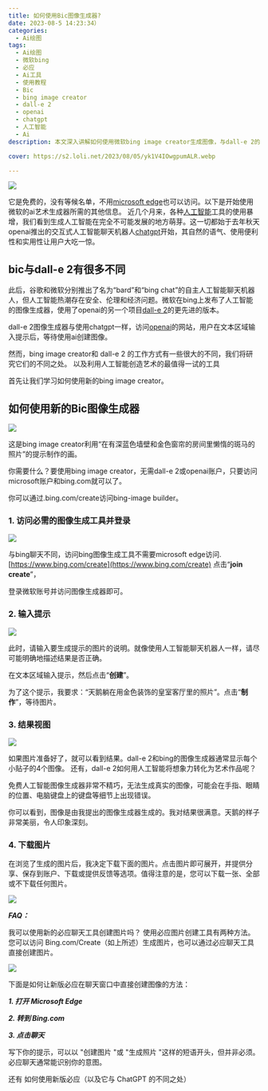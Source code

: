 ```yaml
---
title: 如何使用Bic图像生成器?
date: 2023-08-5 14:23:34）
categories:
  - Ai绘图
tags:
  - Ai绘图
  - 微软bing
  - 必应
  - Ai工具
  - 使用教程
  - Bic
  - bing image creator
  - dall-e 2
  - openai
  - chatgpt
  - 人工智能
  - Ai
description: 本文深入讲解如何使用微软bing image creator生成图像，与dall-e 2的不同使用方式，可以让大家更好的理解Ai对于图像艺术创作。

cover: https://s2.loli.net/2023/08/05/yk1V4IOwgpumALR.webp

---
```


![](https://s2.loli.net/2023/08/05/XOhmBxMK8zntuIj.webp)

它是免费的，没有等候名单，不用[microsoft edge](https://en.wikipedia.org/wiki/Microsoft_Edge)也可以访问。以下是开始使用微软的ai艺术生成器所需的其他信息。
近几个月来，各种[人工智能](https://zh.wikipedia.org/wiki/%E4%BA%BA%E5%B7%A5%E6%99%BA%E8%83%BD)工具的使用暴增，我们看到生成人工智能在完全不可能发展的地方萌芽。这一切都始于去年秋天openai推出的交互式人工智能聊天机器人[chatgpt](https://openai.com/chatgpt)开始，其自然的语气、使用便利性和实用性让用户大吃一惊。

## bic与dall-e 2有很多不同

此后，谷歌和微软分别推出了名为“bard”和“bing chat”的自主人工智能聊天机器人，但人工智能热潮存在安全、伦理和经济问题。微软在bing上发布了人工智能的图像生成器，使用了openai的另一个项目[dall-e 2](https://openai.com/dall-e-2)的更先进的版本。

dall-e 2图像生成器与使用chatgpt一样，访问[openai](https://openai.com/)的网站，用户在文本区域输入提示后，等待使用ai创建图像。

然而，bing image creator和 dall-e 2 的工作方式有一些很大的不同，我们将研究它们的不同之处。
以及利用人工智能创造艺术的最值得一试的工具

首先让我们学习如何使用新的bing image creator。

## 如何使用新的Bic图像生成器

![](https://s2.loli.net/2023/08/05/yk1V4IOwgpumALR.webp)

这是bing image creator利用“在有深蓝色墙壁和金色窗帘的房间里懒惰的斑马的照片”的提示制作的画。

你需要什么？要使用bing image creator，无需dall-e 2或openai账户，只要访问microsoft账户和bing.com就可以了。

你可以通过.bing.com/create访问bing-image builder。

### 1. 访问必需的图像生成工具并登录

![](https://s2.loli.net/2023/08/05/9UnYTbqFaASKpkD.webp)

与bing聊天不同，访问bing图像生成工具不需要microsoft edge访问.[https://www.bing.com/create](https://www.bing.com/create) 点击“**join create**”，

登录微软账号并访问图像生成器即可。

### 2. 输入提示

![](https://s2.loli.net/2023/08/05/kw27HPXSV1QUizN.webp)

此时，请输入要生成提示的图片的说明。就像使用人工智能聊天机器人一样，请尽可能明确地描述结果是否正确。

在文本区域输入提示，然后点击“**创建**”。

为了这个提示，我要求：“天鹅躺在用金色装饰的皇室客厅里的照片”。点击“**制作**”，等待图片。

### 3. 结果视图

![](https://s2.loli.net/2023/08/05/4FrDc31LMguWbl7.webp)

如果图片准备好了，就可以看到结果。dall-e 2和bing的图像生成器通常显示每个小贴子的4个图像。
还有，dall-e 2如何用人工智能将想象力转化为艺术作品呢？

免费人工智能图像生成器非常不精巧，无法生成真实的图像，可能会在手指、眼睛的位置、电脑键盘上的键盘等细节上出现错误。

你可以看到，图像是由我提出的图像生成器生成的。我对结果很满意。天鹅的样子非常美丽，令人印象深刻。

### 4. 下载图片

在浏览了生成的图片后，我决定下载下面的图片。点击图片即可展开，并提供分享、保存到账户、下载或提供反馈等选项。值得注意的是，您可以下载一张、全部或不下载任何图片。

![](https://s2.loli.net/2023/08/05/1GhzJUaw6AScH9W.webp)

***FAQ：***

我可以使用新的必应聊天工具创建图片吗？
使用必应图片创建工具有两种方法。您可以访问 Bing.com/Create（如上所述）生成图片，也可以通过必应聊天工具直接创建图片。

![](https://s2.loli.net/2023/08/05/3ugsi9JHZVp4DAN.webp)

下面是如何让新版必应在聊天窗口中直接创建图像的方法：

***1. 打开 Microsoft Edge***

***2. 转到 Bing.com***

***3. 点击聊天***

写下你的提示，可以以 "创建图片 "或 "生成照片 "这样的短语开头，但并非必须。必应聊天通常能识别你的意图。

还有 如何使用新版必应（以及它与 ChatGPT 的不同之处）
